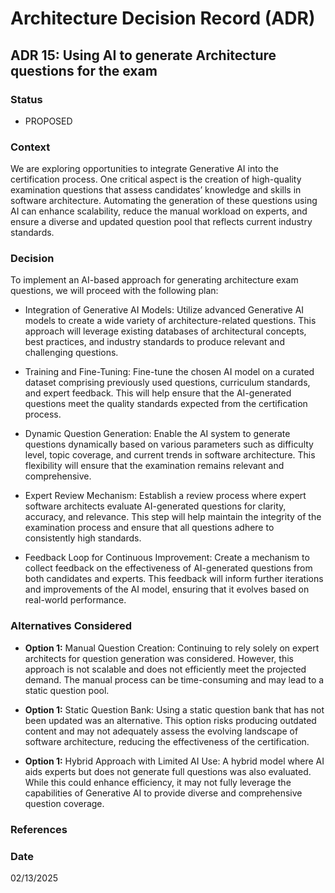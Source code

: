 # Architecture Decision Record (ADR)

## ADR 15: Using AI to generate Architecture questions for the exam

### Status
- PROPOSED

### Context
We are exploring opportunities to integrate Generative AI into the certification process. One critical aspect is the creation 
of high-quality examination questions that assess candidates’ knowledge and skills in software architecture. Automating 
the generation of these questions using AI can enhance scalability, reduce the manual workload on experts, and ensure a 
diverse and updated question pool that reflects current industry standards.

### Decision
To implement an AI-based approach for generating architecture exam questions, we will proceed with the following plan:

- Integration of Generative AI Models:
Utilize advanced Generative AI models to create a wide variety of architecture-related questions. This approach will 
leverage existing databases of architectural concepts, best practices, and industry standards to produce relevant and 
challenging questions.

- Training and Fine-Tuning:
Fine-tune the chosen AI model on a curated dataset comprising previously used questions, curriculum standards, and expert 
feedback. This will help ensure that the AI-generated questions meet the quality standards expected from the certification 
process.

- Dynamic Question Generation:
Enable the AI system to generate questions dynamically based on various parameters such as difficulty level, topic 
coverage, and current trends in software architecture. This flexibility will ensure that the examination remains relevant 
and comprehensive.

- Expert Review Mechanism:
Establish a review process where expert software architects evaluate AI-generated questions for clarity, accuracy, and 
relevance. This step will help maintain the integrity of the examination process and ensure that all questions adhere to 
consistently high standards.

- Feedback Loop for Continuous Improvement:
Create a mechanism to collect feedback on the effectiveness of AI-generated questions from both candidates and experts. 
This feedback will inform further iterations and improvements of the AI model, ensuring that it evolves based on real-world 
performance.

### Alternatives Considered
- **Option 1:** Manual Question Creation:
Continuing to rely solely on expert architects for question generation was considered. However, this approach is not 
scalable and does not efficiently meet the projected demand. The manual process can be time-consuming and may lead to a 
static question pool.

- **Option 1:** Static Question Bank:
Using a static question bank that has not been updated was an alternative. This option risks producing outdated content 
and may not adequately assess the evolving landscape of software architecture, reducing the effectiveness of the certification.

- **Option 1:** Hybrid Approach with Limited AI Use:
A hybrid model where AI aids experts but does not generate full questions was also evaluated. While this could enhance 
efficiency, it may not fully leverage the capabilities of Generative AI to provide diverse and comprehensive question 
coverage.

### References

### Date
02/13/2025
